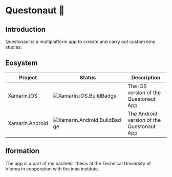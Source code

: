 # Questonaut :rocket:

## Introduction

Questonaut is a multiplatform app to crreate and carry out custom ems studies.

## Eosystem

| Project | Status | Description |
|---------|--------|-------------|
| Xamarin.iOS        | ![Xamarin.iOS.BuildBadge] | The iOS version of the Questonaut App
| Xamarin.Android        | ![Xamarin.Android.BuildBadge] | The Android version of the Questonaut App

[Xamarin.iOS.BuildBadge]: https://build.appcenter.ms/v0.1/apps/1fd4e12a-47dc-42f5-8e4c-0b38beefa189/branches/dev/badge
[Xamarin.Android.BuildBadge]: https://build.appcenter.ms/v0.1/apps/6b7dc797-6c6c-4476-afcd-0afb4e9e31c5/branches/dev/badge

## Iformation

The app is a part of my bachelor thesis at the Technical University of Vienna in cooperation with the inso institute.
